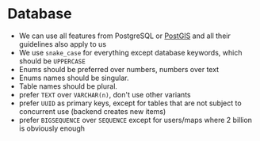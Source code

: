 # Database

- We can use all features from PostgreSQL or [PostGIS](https://postgis.net/) and all their guidelines also apply to us
- We use `snake_case` for everything except database keywords, which should be `UPPERCASE`
- Enums should be preferred over numbers, numbers over text
- Enums names should be singular.
- Table names should be plural.
- prefer `TEXT` over `VARCHAR(n)`, don't use other variants
- prefer `UUID` as primary keys, except for tables that are not subject to concurrent use (backend creates new items)
- prefer `BIGSEQUENCE` over `SEQUENCE` except for users/maps where 2 billion is obviously enough
